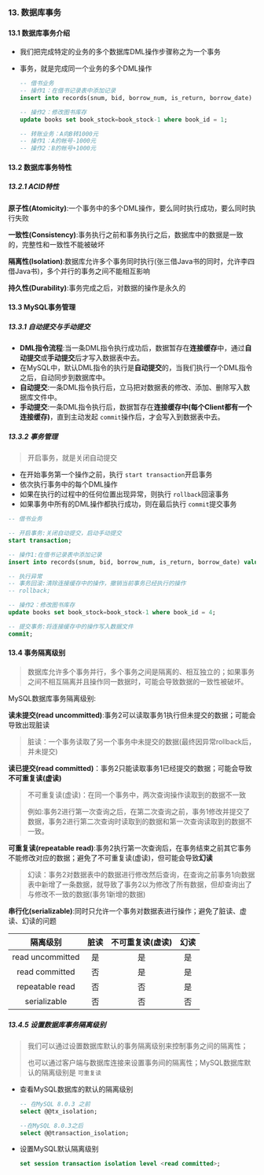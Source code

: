 ### 13. 数据库事务

#### 13.1 数据库事务介绍

* 我们把完成特定的业务的多个数据库DML操作步骤称之为一个事务
* 事务，就是完成同一个业务的多个DML操作

    ```sql
    -- 借书业务
    -- 操作1：在借书记录表中添加记录
    insert into records(snum, bid, borrow_num, is_return, borrow_date) values('1001', 1, 1, 0, now());
    
    -- 操作2：修改图书库存
    update books set book_stock=book_stock-1 where book_id = 1;
    
    -- 转账业务：A向B转1000元
    -- 操作1：A的帐号-1000元
    -- 操作2：B的帐号+1000元
    ```

#### 13.2 数据库事务特性

##### 13.2.1 ACID特性

**原子性(Atomicity)**:一个事务中的多个DML操作，要么同时执行成功，要么同时执行失败

**一致性(Consistency)**:事务执行之前和事务执行之后，数据库中的数据是一致的，完整性和一致性不能被破坏

**隔离性(Isolation)**:数据库允许多个事务同时执行(张三借Java书的同时，允许李四借Java书)，多个并行的事务之间不能相互影响

**持久性(Durability)**:事务完成之后，对数据的操作是永久的

#### 13.3 MySQL事务管理

##### 13.3.1 自动提交与手动提交

* **DML指令流程**:当一条DML指令执行成功后，数据暂存在**连接缓存**中，通过**自动提交**或**手动提交**后才写入数据表中去。
* 在MySQL中，默认DML指令的执行是**自动提交**的，当我们执行一个DML指令之后，自动同步到数据库中。
* **自动提交**:一条DML指令执行后，立马把对数据表的修改、添加、删除写入数据库文件中。
* **手动提交**:一条DML指令执行后，数据暂存在**连接缓存中(每个Client都有一个连接缓存)**，直到主动发起 `commit`操作后，才会写入到数据表中去。

##### 13.3.2 事务管理

> 开启事务，就是关闭自动提交

* 在开始事务第一个操作之前，执行 `start transaction`开启事务
* 依次执行事务中的每个DML操作
* 如果在执行的过程中的任何位置出现异常，则执行 `rollback`回滚事务
* 如果事务中所有的DML操作都执行成功，则在最后执行 `commit`提交事务

```sql
-- 借书业务

-- 开启事务:关闭自动提交，启动手动提交
start transaction;

-- 操作1:在借书记录表中添加记录
insert into records(snum, bid, borrow_num, is_return, borrow_date) values('1007', 4, 2, 0, now());

-- 执行异常
-- 事务回滚:清除连接缓存中的操作，撤销当前事务已经执行的操作
-- rollback;

-- 操作2：修改图书库存
update books set book_stock=book_stock-1 where book_id = 4;

-- 提交事务:将连接缓存中的操作写入数据文件
commit;
```

#### 13.4 事务隔离级别

> 数据库允许多个事务并行，多个事务之间是隔离的、相互独立的；如果事务之间不相互隔离并且操作同一数据时，可能会导致数据的一致性被破坏。

MySQL数据库事务隔离级别:

**读未提交(read uncommitted)**:事务2可以读取事务1执行但未提交的数据；可能会导致出现脏读

> 脏读：一个事务读取了另一个事务中未提交的数据(最终因异常rollback后，并未提交)

**读已提交(read committed)**：事务2只能读取事务1已经提交的数据；可能会导致**不可重复读(虚读)**

> 不可重复读(虚读)：在同一个事务中，两次查询操作读取到的数据不一致
>
> 例如:事务2进行第一次查询之后，在第二次查询之前，事务1修改并提交了数据，事务2进行第二次查询时读取到的数据和第一次查询读取到的数据不一致。

**可重复读(repeatable read)**:事务2执行第一次查询后，在事务结束之前其它事务不能修改对应的数据；避免了不可重复读(虚读)，但可能会导致**幻读**

> 幻读：事务2对数据表中的数据进行修改然后查询，在查询之前事务1向数据表中新增了一条数据，就导致了事务2以为修改了所有数据，但却查询出了与修改不一致的数据(事务1新增的数据)

**串行化(serializable)**:同时只允许一个事务对数据表进行操作；避免了脏读、虚读、幻读的问题

|     隔离级别     | 脏读 | 不可重复读(虚读) | 幻读 |
| :--------------: | :--: | :--------------: | :--: |
| read uncommitted |  是  |        是        |  是  |
|  read committed  |  否  |        是        |  是  |
| repeatable read |  否  |        否        |  是  |
|   serializable   |  否  |        否        |  否  |

##### 13.4.5 设置数据库事务隔离级别

> 我们可以通过设置数据库默认的事务隔离级别来控制事务之间的隔离性；
>
> 也可以通过客户端与数据库连接来设置事务间的隔离性；MySQL数据库默认的隔离级别是 `可重复读`

* 查看MySQL数据库的默认的隔离级别

  ```sql
  -- 在MySQL 8.0.3 之前
  select @@tx_isolation;
  
  --在MySQL 8.0.3之后
  select @@transaction_isolation;
  ```
* 设置MySQL默认隔离级别

  ```sql
  set session transaction isolation level <read committed>;
  ```
